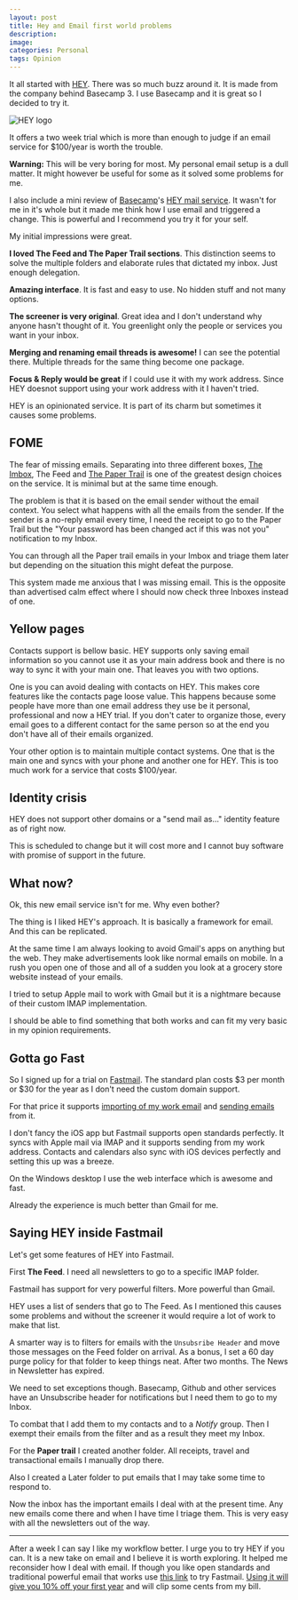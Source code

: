 ```yaml
---
layout: post
title: Hey and Email first world problems
description: 
image: 
categories: Personal
tags: Opinion
---
```


It all started with [HEY](https://hey.com). There was so much buzz around it. It is made from the company behind Basecamp 3. I use Basecamp and it is great so I decided to try it.

<img src="/images/{{ page.slug }}/hey-logo.png" alt="HEY logo" style="max-width: 10.5em">

It offers a two week trial which is more than enough to judge if an email service for $100/year is worth the trouble. 

<!--more-->

<div class="postit-note centered">
    <p><strong>Warning:</strong> This will be very boring for most. My personal email setup is a dull matter. It might however be useful for some as it solved some problems for me.</p>
    <p>I also include a mini review of <a href="https://basecamp.com">Basecamp</a>'s <a href="https://hey.com">HEY mail service</a>. It wasn't for me in it's whole but it made me think how I use email and triggered a change. This is powerful and I recommend you try it for your self.</p> 
</div>

My initial impressions were great. 

**I loved The Feed and The Paper Trail sections**. This distinction seems to solve the multiple folders and elaborate rules that dictated my inbox. Just enough delegation.

**Amazing interface**. It is fast and easy to use. No hidden stuff and not many options.

**The screener is very original**. Great idea and I don't understand why anyone hasn't thought of it. You greenlight only the people or services you want in your inbox.

**Merging and renaming email threads is awesome!** I can see the potential there. Multiple threads for the same thing become one package.

**Focus & Reply would be great** if I could use it with my work address. Since HEY doesnot support using your work address with it I haven't tried.

HEY is an opinionated service. It is part of its charm but sometimes it causes some problems.

## FOME

The fear of missing emails. Separating into three different boxes, [The Imbox](https://hey.com/features/the-imbox/), The Feed and [The Paper Trail](https://hey.com/features/paper-trail/) is one of the greatest design choices on the service. It is minimal but at the same time enough.

The problem is that it is based on the email sender without the email context. You select what happens with all the emails from the sender. If the sender is a no-reply email every time, I need the receipt to go to the Paper Trail but the "Your password has been changed act if this was not you" notification to my Inbox.

You can through all the Paper trail emails in your Imbox and triage them later but depending on the situation this might defeat the purpose. 

This system made me anxious that I was missing email. This is the opposite than advertised calm effect where I should now check three Inboxes instead of one.

## Yellow pages

Contacts support is bellow basic. HEY supports only saving email information so you cannot use it as your main address book and there is no way to sync it with your main one. That leaves you with two options.

One is you can avoid dealing with contacts on HEY. This makes core features like the contacts page loose value. This happens because some people have more than one email address they use be it personal, professional and now a HEY trial. If you don't cater to organize those, every email goes to a different contact for the same person so at the end you don't have all of their emails organized.

Your other option is to maintain multiple contact systems. One that is the main one and syncs with your phone and another one for HEY. This is too much work for a service that costs $100/year.

## Identity crisis

HEY does not support other domains or a "send mail as..." identity feature as of right now. 

This is scheduled to change but it will cost more and I cannot buy software with promise of support in the future. 

## What now?

Ok, this new email service isn't for me. Why even bother?

The thing is I liked HEY's approach. It is basically a framework for email. And this can be replicated.

At the same time I am always looking to avoid Gmail's apps on anything but the web. They make  advertisements look like normal emails on mobile. In a rush you open one of those and all of a sudden you look at a grocery store website instead of your emails. 

I tried to setup Apple mail to work with Gmail but it is a nightmare because of their custom IMAP implementation.

I should be able to find something that both works and can fit my very basic in my opinion requirements.

## Gotta go Fast

So I signed up for a trial on [Fastmail](https://ref.fm/u24239032). The standard plan costs $3 per month or $30 for the year as I don't need the custom domain support.

For that price it supports [importing of my work email](https://www.fastmail.com/help/receive/fetchotheremail.html) and [sending emails](https://www.fastmail.com/help/send/identities.html) from it.

I don't fancy the iOS app but Fastmail supports open standards perfectly. It syncs with Apple mail via IMAP and it supports sending from my work address. Contacts and calendars also sync with iOS devices perfectly and setting this up was a breeze.

On the Windows desktop I use the web interface which is awesome and fast.

Already the experience is much better than Gmail for me.

## Saying HEY inside Fastmail

Let's get some features of HEY into Fastmail.

First **The Feed**. I need all newsletters to go to a specific IMAP folder. 

Fastmail has support for very powerful filters. More powerful than Gmail.

HEY uses a list of senders that go to The Feed. As I mentioned this causes some problems and without the screener it would require a lot of work to make that list.

A smarter way is to filters for emails with the `Unsubsribe Header` and move those messages on the Feed folder on arrival. As a bonus, I set a 60 day purge policy for that folder to keep things neat. After two months. The News in Newsletter has expired.

We need to set exceptions though. Basecamp, Github and other services have an Unsubscribe header for notifications but I need them to go to my Inbox.

To combat that I add them to my contacts and to a *Notify* group. Then I exempt their emails from the filter and as a result they meet my Inbox.

For the **Paper trail** I created another folder. All receipts, travel and transactional emails I manually drop there.  

Also I created a Later folder to put emails that I may take some time to respond to. 

Now the inbox has the important emails I deal with at the present time. Any new emails come there and when I have time I triage them. This is very easy with all the newsletters out of the way. 

---

After a week I can say I like my workflow better. I urge you to try HEY if you can. It is a new take on email and I believe it is worth exploring. It helped me reconsider how I deal with email. If though you like open standards and traditional powerful email that works use [this link](https://ref.fm/u24239032) to try Fastmail. [Using it will give you 10% off your first year](https://ref.fm/u24239032) and will clip some cents from my bill.    